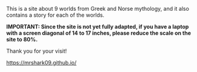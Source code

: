 This is a site about 9 worlds from Greek and Norse mythology, and it also contains a story for each of the worlds. 

**IMPORTANT: Since the site is not yet fully adapted, if you have a laptop with a screen diagonal of 14 to 17 inches, please reduce the scale on the site to 80%.**

Thank you for your visit!

https://mrshark09.github.io/
